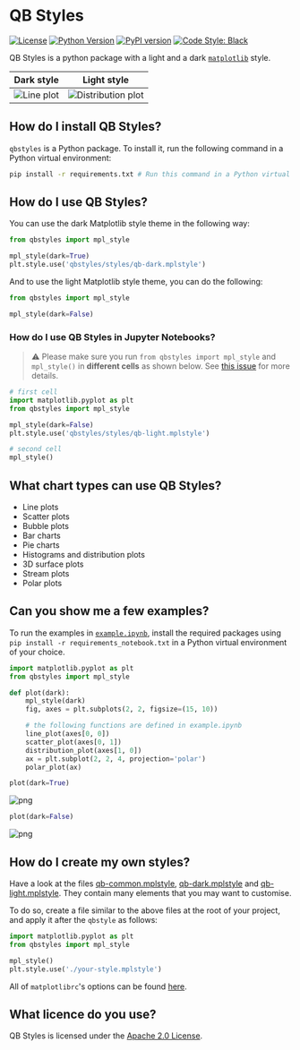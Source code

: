 # QB Styles

[![License](https://img.shields.io/badge/license-Apache%202.0-blue.svg)](https://opensource.org/licenses/Apache-2.0)
[![Python Version](https://img.shields.io/pypi/pyversions/qbstyles.svg)](https://pypi.org/project/qbstyles/)
[![PyPI version](https://badge.fury.io/py/qbstyles.svg)](https://pypi.org/project/qbstyles/)
[![Code Style: Black](https://img.shields.io/badge/code%20style-black-black.svg)](https://github.com/ambv/black)

QB Styles is a python package with a light and a dark [`matplotlib`](https://github.com/matplotlib/matplotlib) style.

| Dark style                                                                                                   | Light style                                                                                                                                |
| ------------------------------------------------------------------------------------------------------------ | ------------------------------------------------------------------------------------------------------------------------------------------ |
| ![Line plot](https://github.com/quantumblacklabs/qbstyles/raw/master/examples/line.png?raw=true "Line plot") | ![Distribution plot](https://github.com/quantumblacklabs/qbstyles/raw/master/examples/distribution_light.png?raw=true "Distribution plot") |

## How do I install QB Styles?

`qbstyles` is a Python package. To install it, run the following command in a Python virtual environment:

```bash
pip install -r requirements.txt # Run this command in a Python virtual environment to install the required packages.
```

## How do I use QB Styles?

You can use the dark Matplotlib style theme in the following way:

```python
from qbstyles import mpl_style

mpl_style(dark=True)
plt.style.use('qbstyles/styles/qb-dark.mplstyle')
```

And to use the light Matplotlib style theme, you can do the following:

```python
from qbstyles import mpl_style

mpl_style(dark=False)
```

### How do I use QB Styles in Jupyter Notebooks?

> ⚠️ Please make sure you run `from qbstyles import mpl_style` and `mpl_style()` in **different cells** as shown below. See [this issue](https://github.com/jupyter/notebook/issues/3691) for more details.

```python
# first cell
import matplotlib.pyplot as plt
from qbstyles import mpl_style

mpl_style(dark=False)
plt.style.use('qbstyles/styles/qb-light.mplstyle')
```

```python
# second cell
mpl_style()
```

## What chart types can use QB Styles?

- Line plots
- Scatter plots
- Bubble plots
- Bar charts
- Pie charts
- Histograms and distribution plots
- 3D surface plots
- Stream plots
- Polar plots

## Can you show me a few examples?

To run the examples in [`example.ipynb`](https://github.com/quantumblacklabs/qbstyles/blob/master/example.ipynb), install the required packages using `pip install -r requirements_notebook.txt` in a Python virtual environment of your choice.

```python
import matplotlib.pyplot as plt
from qbstyles import mpl_style

def plot(dark):
    mpl_style(dark)
    fig, axes = plt.subplots(2, 2, figsize=(15, 10))

    # the following functions are defined in example.ipynb
    line_plot(axes[0, 0])
    scatter_plot(axes[0, 1])
    distribution_plot(axes[1, 0])
    ax = plt.subplot(2, 2, 4, projection='polar')
    polar_plot(ax)

plot(dark=True)
```

![png](https://github.com/quantumblacklabs/qbstyles/raw/master/examples/output_6_0.png?raw=true)

```python
plot(dark=False)
```

![png](https://github.com/quantumblacklabs/qbstyles/raw/master/examples/output_7_0.png?raw=true)
## How do I create my own styles?

Have a look at the files [qb-common.mplstyle](https://github.com/quantumblacklabs/qbstyles/blob/master/qbstyles/styles/qb-common.mplstyle), [qb-dark.mplstyle](https://github.com/quantumblacklabs/qbstyles/blob/master/qbstyles/styles/qb-dark.mplstyle) and [qb-light.mplstyle](https://github.com/quantumblacklabs/qbstyles/blob/master/qbstyles/styles/qb-light.mplstyle). They contain many elements that you may want to customise.

To do so, create a file similar to the above files at the root of your project, and apply it after the `qbstyle` as follows:

```python
import matplotlib.pyplot as plt
from qbstyles import mpl_style

mpl_style()
plt.style.use('./your-style.mplstyle')
```

All of `matplotlibrc`'s options can be found [here](https://matplotlib.org/tutorials/introductory/customizing.html#a-sample-matplotlibrc-file).

## What licence do you use?

QB Styles is licensed under the [Apache 2.0 License](https://www.apache.org/licenses/LICENSE-2.0).
